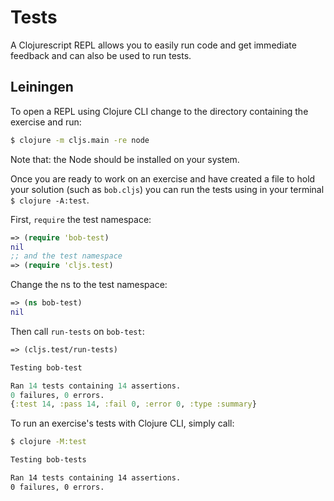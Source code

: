 # Tests

A Clojurescript REPL allows you to easily run code and get immediate feedback and can also be used to run tests.

## Leiningen
To open a REPL using Clojure CLI change to the directory containing the exercise and run:
``` bash
$ clojure -m cljs.main -re node
```

Note that: the Node should be installed on your system.

Once you are ready to work on an exercise and have created a file to hold your solution (such as `bob.cljs`) you can run the tests using in your terminal `$ clojure -A:test`.

First, `require` the test namespace:
``` clojure
=> (require 'bob-test)
nil
;; and the test namespace
=> (require 'cljs.test)
```

Change the ns to the test namespace:
```clojure
=> (ns bob-test)
nil
```

Then call `run-tests` on `bob-test`:
``` clojure
=> (cljs.test/run-tests)

Testing bob-test

Ran 14 tests containing 14 assertions.
0 failures, 0 errors.
{:test 14, :pass 14, :fail 0, :error 0, :type :summary}
```

To run an exercise's tests with Clojure CLI, simply call:
``` bash
$ clojure -M:test

Testing bob-tests

Ran 14 tests containing 14 assertions.
0 failures, 0 errors.
```
